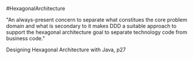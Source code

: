 #HexagonalArchitecture

"An always-present concern to separate what constitues the core problem domain and what is secondary to it makes DDD a suitable approach to support the hexagonal architecture goal to separate technology code from business code."

Designing Hexagonal Architecture with Java, p27